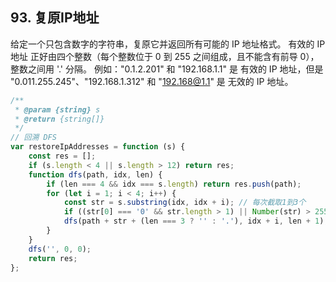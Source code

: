 ## 93. 复原IP地址
给定一个只包含数字的字符串，复原它并返回所有可能的 IP 地址格式。
有效的 IP 地址 正好由四个整数（每个整数位于 0 到 255 之间组成，且不能含有前导 0），整数之间用 '.' 分隔。
例如："0.1.2.201" 和 "192.168.1.1" 是 有效的 IP 地址，但是 "0.011.255.245"、"192.168.1.312" 和 "192.168@1.1" 是 无效的 IP 地址。

```js
/**
 * @param {string} s
 * @return {string[]}
 */
// 回溯 DFS
var restoreIpAddresses = function (s) {
    const res = [];
    if (s.length < 4 || s.length > 12) return res;
    function dfs(path, idx, len) {
        if (len === 4 && idx === s.length) return res.push(path);
        for (let i = 1; i < 4; i++) {
            const str = s.substring(idx, idx + i); // 每次截取1到3个
            if ((str[0] === '0' && str.length > 1) || Number(str) > 255 || len === 4) return;
            dfs(path + str + (len === 3 ? '' : '.'), idx + i, len + 1);
        }
    }
    dfs('', 0, 0);
    return res;
};
```
